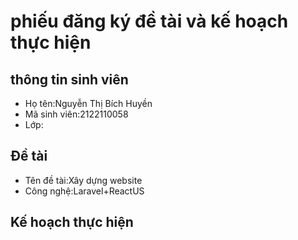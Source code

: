 # phiếu đăng ký đề tài và kế hoạch thực hiện
## thông tin sinh viên
- Họ tên:Nguyễn Thị Bích Huyền
- Mã sinh viên:2122110058
- Lớp:
## Đề tài
- Tên đề tài:Xây dựng website
- Công nghệ:Laravel+ReactUS
## Kế hoạch thực hiện

